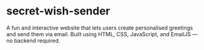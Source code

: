 # secret-wish-sender
A fun and interactive website that lets users create personalised greetings and send them via email. Built using HTML, CSS, JavaScript, and EmailJS — no backend required.
